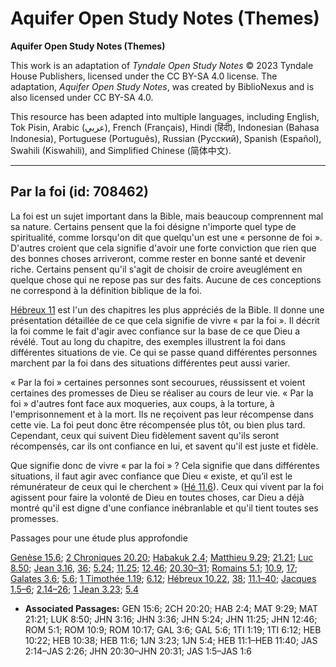 # Aquifer Open Study Notes (Themes)

**Aquifer Open Study Notes (Themes)**

This work is an adaptation of *Tyndale Open Study Notes* © 2023 Tyndale House Publishers, licensed under the CC BY\-SA 4\.0 license. The adaptation, *Aquifer Open Study Notes*, was created by BiblioNexus and is also licensed under CC BY\-SA 4\.0\.

This resource has been adapted into multiple languages, including English, Tok Pisin, Arabic (عربي), French (Français), Hindi (हिंदी), Indonesian (Bahasa Indonesia), Portuguese (Português), Russian (Русский), Spanish (Español), Swahili (Kiswahili), and Simplified Chinese (简体中文).



--------------------------------

## Par la foi (id: 708462)

La foi est un sujet important dans la Bible, mais beaucoup comprennent mal sa nature. Certains pensent que la foi désigne n'importe quel type de spiritualité, comme lorsqu'on dit que quelqu'un est une « personne de foi ». D'autres croient que cela signifie d'avoir une forte conviction que rien que des bonnes choses arriveront, comme rester en bonne santé et devenir riche. Certains pensent qu'il s'agit de choisir de croire aveuglément en quelque chose qui ne repose pas sur des faits. Aucune de ces conceptions ne correspond à la définition biblique de la foi.

[Hébreux 11](https://ref.ly/Heb11:1-Heb11:40) est l'un des chapitres les plus appréciés de la Bible. Il donne une présentation détaillée de ce que cela signifie de vivre « par la foi ». Il décrit la foi comme le fait d'agir avec confiance sur la base de ce que Dieu a révélé. Tout au long du chapitre, des exemples illustrent la foi dans différentes situations de vie. Ce qui se passe quand différentes personnes marchent par la foi dans des situations différentes peut aussi varier.

« Par la foi » certaines personnes sont secourues, réussissent et voient certaines des promesses de Dieu se réaliser au cours de leur vie. « Par la foi » d'autres font face aux moqueries, aux coups, à la torture, à l'emprisonnement et à la mort. Ils ne reçoivent pas leur récompense dans cette vie. La foi peut donc être récompensée plus tôt, ou bien plus tard. Cependant, ceux qui suivent Dieu fidèlement savent qu'ils seront récompensés, car ils ont confiance en lui, et savent qu'il est juste et fidèle.

Que signifie donc de vivre « par la foi » ? Cela signifie que dans différentes situations, il faut agir avec confiance que Dieu « existe, et qu’il est le rémunérateur de ceux qui le cherchent » ([Hé 11\.6](https://ref.ly/Heb11:6)). Ceux qui vivent par la foi agissent pour faire la volonté de Dieu en toutes choses, car Dieu a déjà montré qu'il est digne d'une confiance inébranlable et qu'il tient toutes ses promesses.

Passages pour une étude plus approfondie

[Genèse 15\.6](https://ref.ly/Gen15:6); [2 Chroniques 20\.20](https://ref.ly/2Chr20:20); [Habakuk 2\.4](https://ref.ly/Hab2:4); [Matthieu 9\.29](https://ref.ly/Matt9:29); [21\.21](https://ref.ly/Matt21:21); [Luc 8\.50](https://ref.ly/Luke8:50); [Jean 3\.16](https://ref.ly/John3:16), [36](https://ref.ly/John3:36); [5\.24](https://ref.ly/John5:24); [11\.25](https://ref.ly/John11:25); [12\.46](https://ref.ly/John12:46); [20\.30–31](https://ref.ly/John20:30-John20:31); [Romains 5\.1](https://ref.ly/Rom5:1); [10\.9](https://ref.ly/Rom10:9), [17](https://ref.ly/Rom10:17); [Galates 3\.6](https://ref.ly/Gal3:6); [5\.6](https://ref.ly/Gal5:6); [1 Timothée 1\.19](https://ref.ly/1Tim1:19); [6\.12](https://ref.ly/1Tim6:12); [Hébreux 10\.22](https://ref.ly/Heb10:22), [38](https://ref.ly/Heb10:38); [11\.1–40](https://ref.ly/Heb11:1-Heb11:40); [Jacques 1\.5–6](https://ref.ly/Jas1:5-Jas1:6); [2\.14–26](https://ref.ly/Jas2:14-Jas2:26); [1 Jean 3\.23](https://ref.ly/1John3:23); [5\.4](https://ref.ly/1John5:4)

* **Associated Passages:** GEN 15:6; 2CH 20:20; HAB 2:4; MAT 9:29; MAT 21:21; LUK 8:50; JHN 3:16; JHN 3:36; JHN 5:24; JHN 11:25; JHN 12:46; ROM 5:1; ROM 10:9; ROM 10:17; GAL 3:6; GAL 5:6; 1TI 1:19; 1TI 6:12; HEB 10:22; HEB 10:38; HEB 11:6; 1JN 3:23; 1JN 5:4; HEB 11:1–HEB 11:40; JAS 2:14–JAS 2:26; JHN 20:30–JHN 20:31; JAS 1:5–JAS 1:6

